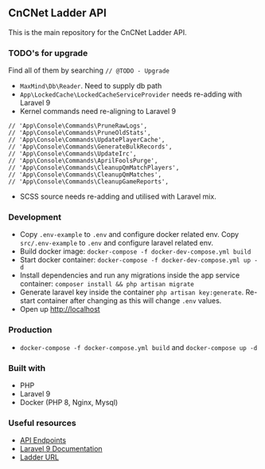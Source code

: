 ## CnCNet Ladder API
This is the main repository for the CnCNet Ladder API.


### TODO's for upgrade
Find all of them by searching `// @TODO - Upgrade`

- `MaxMind\Db\Reader`. Need to supply db path
- `App\LockedCache\LockedCacheServiceProvider` needs re-adding with Laravel 9
- Kernel commands need re-aligning to Laravel 9 
```
// 'App\Console\Commands\PruneRawLogs',
// 'App\Console\Commands\PruneOldStats',
// 'App\Console\Commands\UpdatePlayerCache',
// 'App\Console\Commands\GenerateBulkRecords',
// 'App\Console\Commands\UpdateIrc',
// 'App\Console\Commands\AprilFoolsPurge',
// 'App\Console\Commands\CleanupQmMatchPlayers',
// 'App\Console\Commands\CleanupQmMatches',
// 'App\Console\Commands\CleanupGameReports',
```
- SCSS source needs re-adding and utilised with Laravel mix.

### Development

- Copy `.env-example` to `.env` and configure docker related env.  Copy `src/.env-example` to `.env` and configure laravel related env. 
- Build docker image: `docker-compose -f docker-dev-compose.yml build`
- Start docker container: `docker-compose -f docker-dev-compose.yml up -d`
- Install dependencies and run any migrations inside the app service container: `composer install && php artisan migrate`
- Generate laravel key inside the container `php artisan key:generate`. Re-start container after changing as this will change `.env` values.
- Open up [http://localhost](http://localhost)

### Production
- `docker-compose -f docker-compose.yml build` and `docker-compose up -d`

### Built with
- PHP
- Laravel 9
- Docker (PHP 8, Nginx, Mysql)

### Useful resources
- [API Endpoints](./API.md)
- [Laravel 9 Documentation](https://laravel.com/docs/9.x/releases)
- [Ladder URL](https://ladder.cncnet.org)
